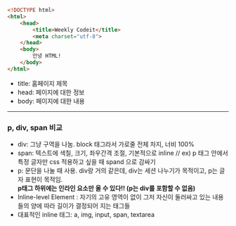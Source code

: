 ```html
<!DOCTYPE html>
<html>
    <head>
        <title>Weekly Codeit</title>
        <meta charset="utf-8">
    </head>
    <body>
        안녕 HTML!
    </body>
</html>
```

* title: 홈페이지 제목
* head: 페이지에 대한 정보 
* body: 페이지에 대한 내용

---


### p, div, span 비교
* div: 그냥 구역을 나눔. block 태그라서 가로줄 전체 차지, 너비 100%
* span: 텍스트에 색칠, 크기, 좌우간격 조절, 기본적으로 inline // ex) p 태그 안에서 특정 글자만 css 적용하고 싶을 때 spand 으로 감싸기
* p: 문단을 나눌 때 사용. div랑 거의 같은데, div는 세션 나누기가 목적이고, p는 글자 표현이 목적임. <br><strong> p태그 하위에는 인라인 요소만 올 수 있다!! (p는 div를 포함할 수 없음) </strong>
* Inline-level Element : 자기의 고유 영역이 없이 그저 자신이 둘러싸고 있는 내용들의 양에 따라 길이가 결정되어 지는 태그들
* 대표적인 inline 태그: a, img, input, span, textarea
